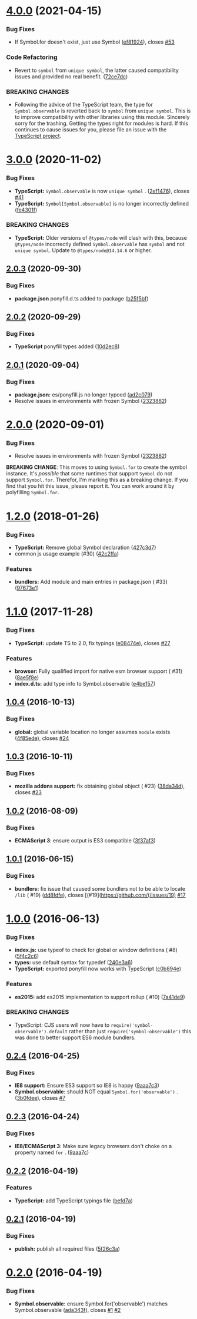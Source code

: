 # [4.0.0](https://github.com/blesh/symbol-observable/compare/3.0.0...4.0.0) (2021-04-15)

### Bug Fixes

* If Symbol.for doesn't exist, just use
  Symbol ([ef81924](https://github.com/blesh/symbol-observable/commit/ef81924c506ba2fcc171a9b9b78a7a290fbff7b2)),
  closes [#53](https://github.com/blesh/symbol-observable/issues/53)

### Code Refactoring

* Revert to `symbol` from `unique symbol`, the latter caused compatibility issues and provided no real
  benefit. ([72ce7dc](https://github.com/blesh/symbol-observable/commit/72ce7dcc5d22f8a67ec928b61e879e1ded7a0869))

### BREAKING CHANGES

* Following the advice of the TypeScript team, the type for `Symbol.observable` is reverted back to `symbol`
  from `unique symbol`. This is to improve compatibility with other libraries using this module. Sincerely sorry for the
  trashing. Getting the types right for modules is hard. If this continues to cause issues for you, please file an issue
  with the [TypeScript project](https://github.com/microsoft/typescript).

# [3.0.0](https://github.com/blesh/symbol-observable/compare/2.0.3...3.0.0) (2020-11-02)

### Bug Fixes

* **TypeScript:** `Symbol.observable` is now `unique symbol`
  . ([2ef1476](https://github.com/blesh/symbol-observable/commit/2ef147644cf78538b28c3fd9e66a3b8d569a1978)),
  closes [#41](https://github.com/blesh/symbol-observable/issues/41)
* **TypeScript:** `Symbol[Symbol.observable]` is no longer incorrectly
  defined ([fe4301f](https://github.com/blesh/symbol-observable/commit/fe4301f37b54162e1a2db91e79c5b33d652496f1))

### BREAKING CHANGES

* **TypeScript:** Older versions of `@types/node` will clash with this, because `@types/node` incorrectly
  defined `Symbol.observable` has `symbol` and not `unique symbol`. Update to `@types/node@14.14.6` or higher.

## [2.0.3](https://github.com/blesh/symbol-observable/compare/2.0.2...2.0.3) (2020-09-30)

### Bug Fixes

- **package.json** ponyfill.d.ts added to
  package ([b25f5bf](https://github.com/blesh/symbol-observable/commit/b25f5bfe7425ad21f510428795de8b38aee70b2e))

## [2.0.2](https://github.com/blesh/symbol-observable/compare/2.0.1...2.0.2) (2020-09-29)

### Bug Fixes

- **TypeScript** ponyfill types
  added ([10d2ec8](https://github.com/blesh/symbol-observable/commit/10d2ec8f0809ac9134be91378fc45c3578f675d4))

## [2.0.1](https://github.com/blesh/symbol-observable/compare/2.0.0...2.0.1) (2020-09-04)

### Bug Fixes

- **package.json:** es/ponyfill.js no longer
  typoed ([ad2c079](https://github.com/blesh/symbol-observable/commit/ad2c079c71536eaf972101a25eb18f5bca94ab62))
- Resolve issues in environments with frozen
  Symbol ([2323882](https://github.com/blesh/symbol-observable/commit/23238827ea234188b11774f43afcb5c8deeb278e))

# [2.0.0](https://github.com/blesh/symbol-observable/compare/1.2.0...2.0.0) (2020-09-01)

### Bug Fixes

- Resolve issues in environments with frozen
  Symbol ([2323882](https://github.com/blesh/symbol-observable/commit/23238827ea234188b11774f43afcb5c8deeb278e))

**BREAKING CHANGE**: This moves to using `Symbol.for` to create the symbol instance. It's _possible_ that some runtimes
that support `Symbol` do not support `Symbol.for`. Therefor, I'm marking this as a breaking change. If you find that you
hit this issue, please report it. You can work around it by polyfilling `Symbol.for`.

<a name="1.2.0"></a>

# [1.2.0](https://github.com/blesh/symbol-observable/compare/1.1.0...v1.2.0) (2018-01-26)

### Bug Fixes

- **TypeScript:** Remove global Symbol
  declaration ([427c3d7](https://github.com/blesh/symbol-observable/commit/427c3d7))
- common js usage example (#30) ([42c2ffa](https://github.com/blesh/symbol-observable/commit/42c2ffa))

### Features

- **bundlers:** Add module and main entries in package.json (
  #33) ([97673e1](https://github.com/blesh/symbol-observable/commit/97673e1))

<a name="1.1.0"></a>

# [1.1.0](https://github.com/blesh/symbol-observable/compare/1.0.4...v1.1.0) (2017-11-28)

### Bug Fixes

- **TypeScript:** update TS to 2.0, fix typings ([e08474e](https://github.com/blesh/symbol-observable/commit/e08474e)),
  closes [#27](https://github.com/blesh/symbol-observable/issues/27)

### Features

- **browser:** Fully qualified import for native esm browser support (
  #31) ([8ae5f8e](https://github.com/blesh/symbol-observable/commit/8ae5f8e))
- **index.d.ts:** add type info to
  Symbol.observable ([e4be157](https://github.com/blesh/symbol-observable/commit/e4be157))

<a name="1.0.4"></a>

## [1.0.4](https://github.com/blesh/symbol-observable/compare/1.0.3...v1.0.4) (2016-10-13)

### Bug Fixes

- **global:** global variable location no longer assumes `module`
  exists ([4f85ede](https://github.com/blesh/symbol-observable/commit/4f85ede)),
  closes [#24](https://github.com/blesh/symbol-observable/issues/24)

<a name="1.0.3"></a>

## [1.0.3](https://github.com/blesh/symbol-observable/compare/1.0.2...v1.0.3) (2016-10-11)

### Bug Fixes

- **mozilla addons support:** fix obtaining global object (
  #23) ([38da34d](https://github.com/blesh/symbol-observable/commit/38da34d)),
  closes [#23](https://github.com/blesh/symbol-observable/issues/23)

<a name="1.0.2"></a>

## [1.0.2](https://github.com/blesh/symbol-observable/compare/1.0.1...v1.0.2) (2016-08-09)

### Bug Fixes

- **ECMAScript 3**: ensure output is ES3
  compatible ([3f37af3](https://github.com/blesh/symbol-observable/commit/3f37af3))

<a name="1.0.1"></a>

## [1.0.1](https://github.com/blesh/symbol-observable/compare/1.0.0...v1.0.1) (2016-06-15)

### Bug Fixes

- **bundlers:** fix issue that caused some bundlers not to be able to locate `/lib` (
  #19) ([dd8fdfe](https://github.com/blesh/symbol-observable/commit/dd8fdfe)),
  closes [(#19](https://github.com/(/issues/19) [#17](https://github.com/blesh/symbol-observable/issues/17)

<a name="1.0.0"></a>

# [1.0.0](https://github.com/blesh/symbol-observable/compare/0.2.4...v1.0.0) (2016-06-13)

### Bug Fixes

- **index.js:** use typeof to check for global or window definitions (
  #8) ([5f4c2c6](https://github.com/blesh/symbol-observable/commit/5f4c2c6))
- **types:** use default syntax for typedef ([240e3a6](https://github.com/blesh/symbol-observable/commit/240e3a6))
- **TypeScript:** exported ponyfill now works with
  TypeScript ([c0b894e](https://github.com/blesh/symbol-observable/commit/c0b894e))

### Features

- **es2015:** add es2015 implementation to support rollup (
  #10) ([7a41de9](https://github.com/blesh/symbol-observable/commit/7a41de9))

### BREAKING CHANGES

- TypeScript: CJS users will now have to `require('symbol-observable').default` rather than
  just `require('symbol-observable')` this was done to better support ES6 module bundlers.

<a name="0.2.4"></a>

## [0.2.4](https://github.com/blesh/symbol-observable/compare/0.2.2...v0.2.4) (2016-04-25)

### Bug Fixes

- **IE8 support:** Ensure ES3 support so IE8 is
  happy ([9aaa7c3](https://github.com/blesh/symbol-observable/commit/9aaa7c3))
- **Symbol.observable:** should NOT equal `Symbol.for('observable')`
  . ([3b0fdee](https://github.com/blesh/symbol-observable/commit/3b0fdee)),
  closes [#7](https://github.com/blesh/symbol-observable/issues/7)

<a name="0.2.3"></a>

## [0.2.3](https://github.com/blesh/symbol-observable/compare/0.2.3...v0.2.3) (2016-04-24)

### Bug Fixes

- **IE8/ECMAScript 3**: Make sure legacy browsers don't choke on a property named `for`
  . ([9aaa7c](https://github.com/blesh/symbol-observable/9aaa7c))

<a name="0.2.2"></a>

## [0.2.2](https://github.com/sindresorhus/symbol-observable/compare/0.2.1...v0.2.2) (2016-04-19)

### Features

- **TypeScript:** add TypeScript typings
  file ([befd7a](https://github.com/sindresorhus/symbol-observable/commit/befd7a))

<a name="0.2.1"></a>

## [0.2.1](https://github.com/sindresorhus/symbol-observable/compare/0.2.0...v0.2.1) (2016-04-19)

### Bug Fixes

- **publish:** publish all required files ([5f26c3a](https://github.com/sindresorhus/symbol-observable/commit/5f26c3a))

<a name="0.2.0"></a>

# [0.2.0](https://github.com/sindresorhus/symbol-observable/compare/v0.1.0...v0.2.0) (2016-04-19)

### Bug Fixes

- **Symbol.observable:** ensure Symbol.for(\'observable\') matches
  Symbol.observable ([ada343f](https://github.com/sindresorhus/symbol-observable/commit/ada343f)),
  closes [#1](https://github.com/sindresorhus/symbol-observable/issues/1) [#2](https://github.com/sindresorhus/symbol-observable/issues/2)
